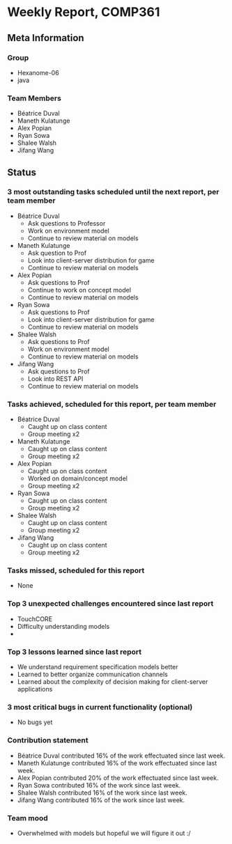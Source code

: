 # Weekly Report, COMP361

## Meta Information

### Group

 * Hexanome-06
 * java

### Team Members

 * Béatrice Duval
 * Maneth Kulatunge
 * Alex Popian
 * Ryan Sowa
 * Shalee Walsh
 * Jifang Wang

## Status
 

### 3 most outstanding tasks scheduled until the next report, per team member

 * Béatrice Duval
   * Ask questions to Professor
   * Work on environment model
   * Continue to review material on models
 * Maneth Kulatunge
   * Ask question to Prof
   * Look into client-server distribution for game
   * Continue to review material on models
 * Alex Popian
   * Ask questions to Prof
   * Continue to work on concept model
   * Continue to review material on models
 * Ryan Sowa 
   * Ask questions to Prof
   * Look into client-server distribution for game
   * Continue to review material on models
 * Shalee Walsh
   * Ask questions to Prof
   * Work on environment model
   * Continue to review material on models
 * Jifang Wang
   * Ask questions to Prof
   * Look into REST API
   * Continue to review material on models

### Tasks achieved, scheduled for this report, per team member

 * Béatrice Duval
   * Caught up on class content
   * Group meeting x2
 * Maneth Kulatunge
   * Caught up on class content
   * Group meeting x2
 * Alex Popian
   * Caught up on class content
   * Worked on domain/concept model
   * Group meeting x2
 * Ryan Sowa
   * Caught up on class content
   * Group meeting x2
 * Shalee Walsh
   * Caught up on class content
   * Group meeting x2
 * Jifang Wang
   * Caught up on class content
   * Group meeting x2

### Tasks missed, scheduled for this report

 * None

### Top 3 unexpected challenges encountered since last report

 * TouchCORE
 * Difficulty understanding models
 * 

### Top 3 lessons learned since last report

 * We understand requirement specification models better
 * Learned to better organize communication channels
 * Learned about the complexity of decision making for client-server applications


### 3 most critical bugs in current functionality (optional)

 * No bugs yet

### Contribution statement

 * Béatrice Duval contributed 16% of the work effectuated since last week.
 * Maneth Kulatunge contributed 16% of the work effectuated since last week.
 * Alex Popian contributed 20% of the work effectuated since last week.
 * Ryan Sowa contributed 16% of the work since last week.
 * Shalee Walsh contributed 16% of the work since last week.
 * Jifang Wang contributed 16% of the work since last week.

### Team mood

 * Overwhelmed with models but hopeful we will figure it out :/
